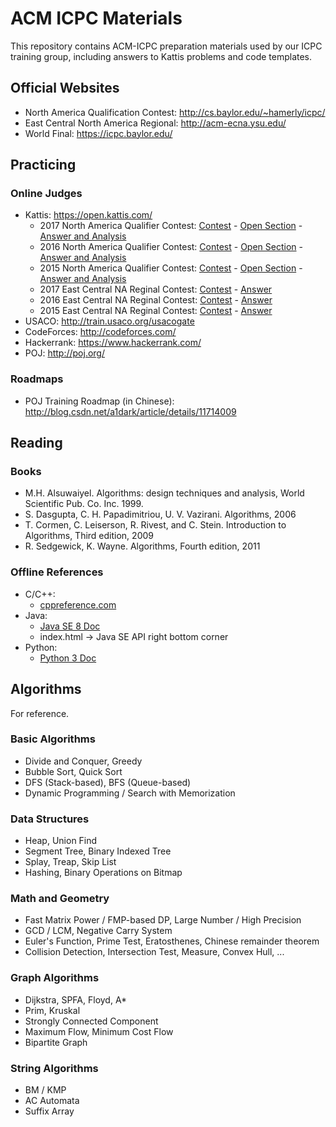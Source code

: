 # ACM ICPC Materials

This repository contains ACM-ICPC preparation materials used by our ICPC training group, including answers to Kattis problems and code templates.

## Official Websites

* North America Qualification Contest: http://cs.baylor.edu/~hamerly/icpc/
* East Central North America Regional: http://acm-ecna.ysu.edu/
* World Final: https://icpc.baylor.edu/

## Practicing

### Online Judges

* Kattis: https://open.kattis.com/
    * 2017 North America Qualifier Contest: [Contest](https://naq17.kattis.com/problems) - [Open Section](https://open.kattis.com/problem-sources/2017%20ICPC%20North%20American%20Qualifier%20Contest) - [Answer and Analysis](http://cs.baylor.edu/~hamerly/icpc/qualifier_2017/)
    * 2016 North America Qualifier Contest: [Contest](https://naq16.kattis.com/problems) - [Open Section](https://open.kattis.com/problem-sources/2016%20ICPC%20North%20American%20Qualifier%20Contest) - [Answer and Analysis](http://cs.baylor.edu/~hamerly/icpc/qualifier_2016/)
    * 2015 North America Qualifier Contest: [Contest](https://naq15.kattis.com/problems) - [Open Section](https://open.kattis.com/problem-sources/2015%20ICPC%20North%20American%20Qualifier%20Contest) - [Answer and Analysis](http://cs.baylor.edu/~hamerly/icpc/qualifier_2015/)
    * 2017 East Central NA Reginal Contest: [Contest](https://ecna17.kattis.com/problems) - [Answer](http://acm-ecna.ysu.edu/PastResults/2017/problemset.html)
    * 2016 East Central NA Reginal Contest: [Contest](https://ecna16.kattis.com/problems) - [Answer](http://acm-ecna.ysu.edu/PastResults/2016/problemset.html)
    * 2015 East Central NA Reginal Contest: [Contest](https://ecna15.kattis.com/problems) - [Answer](http://acm-ecna.ysu.edu/PastResults/2015/problemset.html)
* USACO: http://train.usaco.org/usacogate
* CodeForces: http://codeforces.com/
* Hackerrank: https://www.hackerrank.com/
* POJ: http://poj.org/

### Roadmaps

* POJ Training Roadmap (in Chinese): http://blog.csdn.net/a1dark/article/details/11714009

## Reading

### Books

* M.H. Alsuwaiyel. Algorithms: design techniques and analysis, World Scientific Pub. Co. Inc. 1999.
* S. Dasgupta, C. H. Papadimitriou, U. V. Vazirani. Algorithms, 2006
* T. Cormen, C. Leiserson, R. Rivest, and C. Stein. Introduction to Algorithms, Third edition, 2009
* R. Sedgewick, K. Wayne. Algorithms, Fourth edition, 2011

### Offline References

* C/C++: 
    * [cppreference.com](http://en.cppreference.com/w/Cppreference:Archives)
* Java:
    * [Java SE 8 Doc](http://www.oracle.com/technetwork/java/javase/documentation/jdk8-doc-downloads-2133158.html)
    * index.html -> Java SE API right bottom corner
* Python:
    * [Python 3 Doc](https://docs.python.org/3/download.html)

## Algorithms

For reference.

### Basic Algorithms

* Divide and Conquer, Greedy
* Bubble Sort, Quick Sort
* DFS (Stack-based), BFS (Queue-based)
* Dynamic Programming / Search with Memorization

### Data Structures

* Heap, Union Find
* Segment Tree, Binary Indexed Tree
* Splay, Treap, Skip List
* Hashing, Binary Operations on Bitmap

### Math and Geometry

* Fast Matrix Power / FMP-based DP, Large Number / High Precision
* GCD / LCM, Negative Carry System
* Euler's Function, Prime Test, Eratosthenes, Chinese remainder theorem
* Collision Detection, Intersection Test, Measure, Convex Hull, ...

### Graph Algorithms

* Dijkstra, SPFA, Floyd, A*
* Prim, Kruskal
* Strongly Connected Component
* Maximum Flow, Minimum Cost Flow
* Bipartite Graph

### String Algorithms

* BM / KMP
* AC Automata
* Suffix Array
